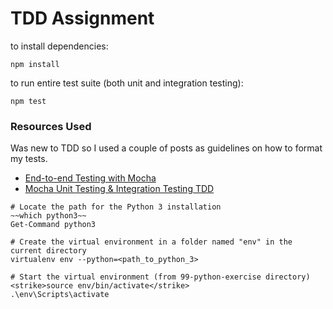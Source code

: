 # TDD Assignment


to install dependencies:

```
npm install
```

to run entire test suite (both unit and integration testing):

```
npm test
```

### Resources Used
Was new to TDD so I used a couple of posts as guidelines on how to format my tests.

- [End-to-end Testing with Mocha](https://watirmelon.blog/2016/02/19/testing-end-to-end-with-mocha/)
- [Mocha Unit Testing & Integration Testing TDD](https://blog.waffle.io/test-driven-development-breaking-down-unit-integration-tests-d4a723817419)

```
# Locate the path for the Python 3 installation
~~which python3~~
Get-Command python3

# Create the virtual environment in a folder named "env" in the current directory
virtualenv env --python=<path_to_python_3>

# Start the virtual environment (from 99-python-exercise directory)
<strike>source env/bin/activate</strike>
.\env\Scripts\activate
```